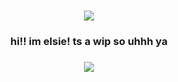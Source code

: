 <h3 align="center"> <img src=https://64.media.tumblr.com/76e3dc93d2ee68fc8ff6e0bd8a8fa2ec/dd9dd9869ca670f0-02/s400x600/0ee6b8c4d7749bb515a8763b0c43c3e961ea663a.gifv>
<h3 align="center"> hi!! im elsie! ts a wip so uhhh ya 
<h3 align="center"> <img src=https://64.media.tumblr.com/417759df78b368274e8fecd198e3e167/ecf70e6f374ba4ee-9f/s640x960/e470c75e9063a6138747fb0d872c2201aeb84c05.gifv>
